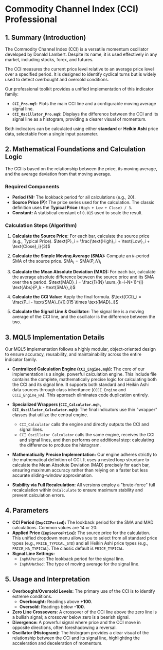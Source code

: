 # Commodity Channel Index (CCI) Professional

## 1. Summary (Introduction)

The Commodity Channel Index (CCI) is a versatile momentum oscillator developed by Donald Lambert. Despite its name, it is used effectively in any market, including stocks, forex, and futures.

The CCI measures the current price level relative to an average price level over a specified period. It is designed to identify cyclical turns but is widely used to detect overbought and oversold conditions.

Our professional toolkit provides a unified implementation of this indicator family:

* **`CCI_Pro.mq5`**: Plots the main CCI line and a configurable moving average signal line.
* **`CCI_Oscillator_Pro.mq5`**: Displays the difference between the CCI and its signal line as a histogram, providing a clearer visual of momentum.

Both indicators can be calculated using either **standard** or **Heikin Ashi** price data, selectable from a single input parameter.

## 2. Mathematical Foundations and Calculation Logic

The CCI is based on the relationship between the price, its moving average, and the average deviation from that moving average.

### Required Components

* **Period (N):** The lookback period for all calculations (e.g., 20).
* **Source Price (P):** The price series used for the calculation. The classic definition uses the **Typical Price** `(High + Low + Close) / 3`.
* **Constant:** A statistical constant of `0.015` used to scale the result.

### Calculation Steps (Algorithm)

1. **Calculate the Source Price:** For each bar, calculate the source price (e.g., Typical Price).
    $\text{P}_i = \frac{\text{High}_i + \text{Low}_i + \text{Close}_i}{3}$

2. **Calculate the Simple Moving Average (SMA):** Compute an `N`-period SMA of the source price.
    $\text{SMA}_i = \text{SMA}(P, N)_i$

3. **Calculate the Mean Absolute Deviation (MAD):** For each bar, calculate the average absolute difference between the source price and its SMA over the `N` period.
    $\text{MAD}_i = \frac{1}{N} \sum_{k=i-N+1}^{i} \text{Abs}(P_k - \text{SMA}_i)$

4. **Calculate the CCI Value:** Apply the final formula.
    $\text{CCI}_i = \frac{P_i - \text{SMA}_i}{0.015 \times \text{MAD}_i}$

5. **Calculate the Signal Line & Oscillator:** The signal line is a moving average of the CCI line, and the oscillator is the difference between the two.

## 3. MQL5 Implementation Details

Our MQL5 implementation follows a highly modular, object-oriented design to ensure accuracy, reusability, and maintainability across the entire indicator family.

* **Centralized Calculation Engine (`CCI_Engine.mqh`):**
    The core of our implementation is a single, powerful calculation engine. This include file contains the complete, mathematically precise logic for calculating both the CCI and its signal line. It supports both standard and Heikin Ashi data sources through class inheritance (`CCCI_Engine` and `CCCI_Engine_HA`). This approach eliminates code duplication entirely.

* **Specialized Wrappers (`CCI_Calculator.mqh`, `CCI_Oscillator_Calculator.mqh`):**
    The final indicators use thin "wrapper" classes that utilize the central engine.
  * `CCI_Calculator` calls the engine and directly outputs the CCI and signal lines.
  * `CCI_Oscillator_Calculator` calls the same engine, receives the CCI and signal lines, and then performs one additional step: calculating the difference to produce the histogram.

* **Mathematically Precise Implementation:** Our engine adheres strictly to the mathematical definition of CCI. It uses a nested loop structure to calculate the Mean Absolute Deviation (MAD) precisely for each bar, ensuring maximum accuracy rather than relying on a faster but less accurate sliding-window approximation.

* **Stability via Full Recalculation:** All versions employ a "brute-force" full recalculation within `OnCalculate` to ensure maximum stability and prevent calculation errors.

## 4. Parameters

* **CCI Period (`InpCCIPeriod`):** The lookback period for the SMA and MAD calculations. Common values are 14 or 20.
* **Applied Price (`InpSourcePrice`):** The source price for the calculation. This unified dropdown menu allows you to select from all standard price types (e.g., `PRICE_TYPICAL_STD`) and all Heikin Ashi price types (e.g., `PRICE_HA_TYPICAL`). The classic default is `PRICE_TYPICAL`.
* **Signal Line Settings:**
  * `InpMAPeriod`: The lookback period for the signal line.
  * `InpMAMethod`: The type of moving average for the signal line.

## 5. Usage and Interpretation

* **Overbought/Oversold Levels:** The primary use of the CCI is to identify extreme conditions.
  * **Overbought:** Readings above **+100**.
  * **Oversold:** Readings below **-100**.
* **Zero Line Crossovers:** A crossover of the CCI line above the zero line is a bullish signal; a crossover below zero is a bearish signal.
* **Divergence:** A powerful signal where price and the CCI move in opposite directions, often foreshadowing a reversal.
* **Oscillator (Histogram):** The histogram provides a clear visual of the relationship between the CCI and its signal line, highlighting the acceleration and deceleration of momentum.
